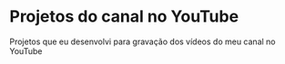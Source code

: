 # Projetos do canal no YouTube
Projetos que eu desenvolvi para gravação dos vídeos do meu canal no YouTube
